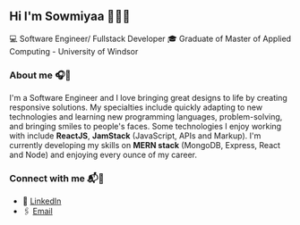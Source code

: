 ## Hi I'm Sowmiyaa 👋👩‍💻

💻 Software Engineer/ Fullstack Developer 
🎓 Graduate of Master of Applied Computing - University of Windsor

### About me 🎧📔

I'm a Software Engineer and I love bringing great designs to life by creating responsive solutions. My specialties include quickly adapting to new technologies and learning new programming languages, problem-solving, and bringing smiles to people's faces. Some technologies I enjoy working with include **ReactJS**, **JamStack** (JavaScript, APIs and Markup). I'm currently developing my skills on **MERN stack** (MongoDB, Express, React and Node) and enjoying every ounce of my career. 

### Connect with me 📬💬

- 🔗 [LinkedIn](https://www.linkedin.com/in/sowmiyaa-vasan-8b43a4100/)
- 🖇 [Email](sowmiyaa95@gmail.com)


